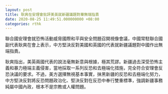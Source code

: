 ```yaml
---
layout: post
title: 耿爽在安理會批評美英就新疆議題對華無端指責
date: 2020-08-25 11:49:51.000000000 +08:00
categories: rthk
---
```


聯合國安理會就恐怖活動威脅國際和平與安全問題召開視像會議，中國常駐聯合國副代表耿爽在會上表示，中方堅決反對美國和英國的代表就新疆議題對中國作出無端指責。

耿爽指出，美英兩國代表的說法毫無新意與根據，極其荒謬。新疆過去深受恐怖主義和暴力極端主義侵害，當地採取一系列反恐和去極端化措施，完全符合安理會反恐決議的要求。不過，美方選擇無視基本事實，抹黑新疆的反恐和去極端化努力，中方堅決反對將反恐問題政治化、堅決反對在反恐中奉行雙重標準，強調新疆事務純屬中國內政，根本不是宗教或人權問題。
